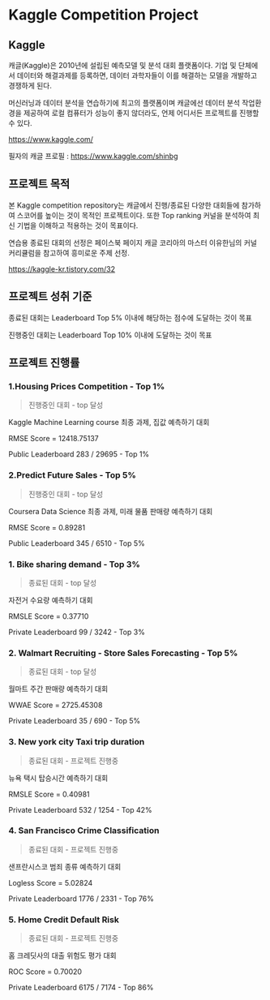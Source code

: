# Kaggle Competition Project

## Kaggle

캐글(Kaggle)은 2010년에 설립된 예측모델 및 분석 대회 플랫폼이다. 기업 및 단체에서 데이터와 해결과제를 등록하면, 데이터 과학자들이 이를 해결하는 모델을 개발하고 경쟁하게 된다. 

머신러닝과 데이터 분석을 연습하기에 최고의 플랫폼이며 캐글에선 데이터 분석 작업환경을 제공하여 로컬 컴퓨터가 성능이 좋지 않더라도, 언제 어디서든 프로젝트를 진행할 수 있다.

<https://www.kaggle.com/>

필자의 캐글 프로필 : <https://www.kaggle.com/shinbg>

## 프로젝트 목적

본 Kaggle competition repository는 캐글에서 진행/종료된 다양한 대회들에 참가하여 스코어를 높이는 것이 목적인 프로젝트이다. 또한 Top ranking 커널을 분석하여 최신 기법을 이해하고 적용하는 것이 목표이다.  

연습용 종료된 대회의 선정은 페이스북 페이지 캐글 코리아의 마스터 이유한님의 커널 커리큘럼을 참고하여 흥미로운 주제 선정. 

<https://kaggle-kr.tistory.com/32>

## 프로젝트 성취 기준

종료된 대회는 Leaderboard Top 5% 이내에 해당하는 점수에 도달하는 것이 목표

진행중인 대회는 Leaderboard Top 10% 이내에 도달하는 것이 목표

## 프로젝트 진행률

### 1.Housing Prices Competition - Top 1%
>진행중인 대회 - top 달성

Kaggle Machine Learning course 최종 과제, 집값 예측하기 대회

RMSE Score = 12418.75137

Public Leaderboard 283 / 29695 - Top 1%

### 2.Predict Future Sales - Top 5%
>진행중인 대회 - top 달성

Coursera Data Science 최종 과제, 미래 물품 판매량 예측하기 대회

RMSE Score = 0.89281

Public Leaderboard 345 /  6510 - Top 5%

### 1. Bike sharing demand - Top 3%
> 종료된 대회 - top 달성

자전거 수요량 예측하기 대회

RMSLE Score = 0.37710

Private Leaderboard 99 / 3242 - Top 3%

### 2. Walmart Recruiting - Store Sales Forecasting - Top 5%
> 종료된 대회 - top 달성

월마트 주간 판매량 예측하기 대회

WWAE Score = 2725.45308

Private Leaderboard 35 / 690 - Top 5%

### 3. New york city Taxi trip duration
> 종료된 대회 - 프로젝트 진행중

뉴욕 택시 탑승시간 예측하기 대회

RMSLE Score = 0.40981

Private Leaderboard 532 / 1254 - Top 42%

### 4. San Francisco Crime Classification
> 종료된 대회 - 프로젝트 진행중

샌프란시스코 범죄 종류 예측하기 대회

Logless Score = 5.02824

Private Leaderboard 1776 / 2331 - Top 76%

### 5. Home Credit Default Risk
> 종료된 대회 - 프로젝트 진행중

홈 크레딧사의 대출 위험도 평가 대회

ROC Score = 0.70020

Private Leaderboard 6175 / 7174 - Top 86%
